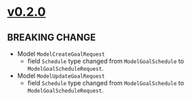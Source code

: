 # [v0.2.0]

## BREAKING CHANGE

- Model `ModelCreateGoalRequest`
    - field `Schedule` type changed from `ModelGoalSchedule` to `ModelGoalScheduleRequest`.
- Model `ModelUpdateGoalRequest`
    - field `Schedule` type changed from `ModelGoalSchedule` to `ModelGoalScheduleRequest`.

[v0.2.0]: https://github.com/AccelByte/accelbyte-go-modular-sdk/compare/challenge-sdk/v0.1.0..ams-sdk/v0.2.0
